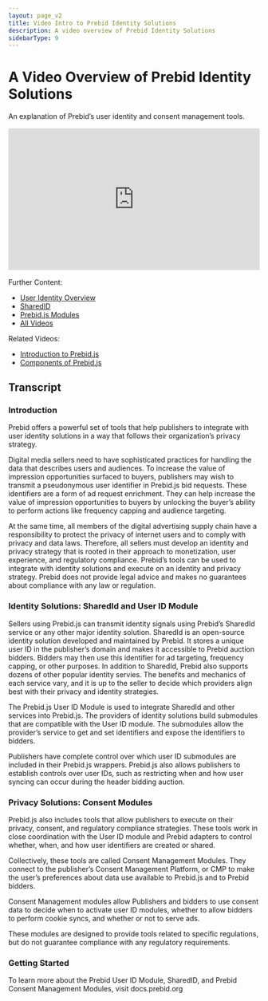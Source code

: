 ```yaml
---
layout: page_v2
title: Video Intro to Prebid Identity Solutions
description: A video overview of Prebid Identity Solutions
sidebarType: 9
---
```


# A Video Overview of Prebid Identity Solutions

An explanation of Prebid’s user identity and consent management tools.

<div style="padding:56.25% 0 0 0;margin: 1rem 0;position:relative;"><iframe src="https://player.vimeo.com/video/826314346?h=4227e73b6e&amp;badge=0&amp;autopause=0&amp;player_id=0&amp;app_id=58479" frameborder="0" allow="autoplay; fullscreen; picture-in-picture" allowfullscreen style="position:absolute;top:0;left:0;width:100%;height:100%;" title="Identity in Prebid.js"></iframe></div><script src="https://player.vimeo.com/api/player.js"></script>

Further Content:
- [User Identity Overview](/identity/prebid-identity.html)
- [SharedID](/identity/sharedid.html)
- [Prebid.js Modules](/dev-docs/modules/)
- [All Videos](/overview/all-videos.html)

Related Videos:
- [Introduction to Prebid.js](/prebid/prebidjs-video.html)
- [Components of Prebid.js](/prebid/prebidjs-components-video.html)

## Transcript

### Introduction

Prebid offers a powerful set of tools that help publishers to integrate with user identity solutions in a way that follows their organization’s privacy strategy.

Digital media sellers need to have sophisticated practices for handling the data that describes users and audiences. To increase the value of impression opportunities surfaced to buyers, publishers may wish to transmit a pseudonymous user identifier in Prebid.js bid requests. These identifiers are a form of ad request enrichment. They can help increase the value of impression opportunities to buyers by unlocking the buyer’s ability to perform actions like frequency capping and audience targeting.

At the same time, all members of the digital advertising supply chain have a responsibility to protect the privacy of internet users and to comply with privacy and data laws. Therefore, all sellers must develop an identity and privacy strategy that is rooted in their approach to monetization, user experience, and regulatory compliance. Prebid’s tools can be used to integrate with identity solutions and execute on an identity and privacy strategy. Prebid does not provide legal advice and makes no guarantees about compliance with any law or regulation.

### Identity Solutions: SharedId and User ID Module

Sellers using Prebid.js can transmit identity signals using Prebid’s SharedId service or any other major identity solution. SharedId is an open-source identity solution developed and maintained by Prebid. It stores a unique user ID in the publisher’s domain and makes it accessible to Prebid auction bidders. Bidders may then use this identifier for ad targeting, frequency capping, or other purposes. In addition to SharedId, Prebid also supports dozens of other popular identity servies. The benefits and mechanics of each service vary, and it is up to the seller to decide which providers align best with their privacy and identity strategies.

The Prebid.js User ID Module is used to integrate SharedId and other services into Prebid.js. The providers of identity solutions build submodules that are compatible with the User ID module. The submodules allow the provider’s service to get and set identifiers and expose the identifiers to bidders. 

Publishers have complete control over which user ID submodules are included in their Prebid.js wrappers. Prebid.js also allows publishers to establish controls over user IDs, such as restricting when and how user syncing can occur during the header bidding auction.

### Privacy Solutions: Consent Modules
Prebid.js also includes tools that allow publishers to execute on their privacy, consent, and regulatory compliance strategies. These tools work in close coordination with the User ID module and Prebid adapters to control whether, when, and how user identifiers are created or shared. 

Collectively, these tools are called Consent Management Modules. They connect to the publisher’s Consent Management Platform, or CMP to make the user’s preferences about data use available to Prebid.js and to Prebid bidders.

Consent Management modules allow Publishers and bidders to use consent data to decide when to activate user ID modules, whether to allow bidders to perform cookie syncs, and whether or not to serve ads.

These modules are designed to provide tools related to specific regulations, but do not guarantee compliance with any regulatory requirements.

### Getting Started

To learn more about the Prebid User ID Module, SharedID, and Prebid Consent Management Modules, visit docs.prebid.org

